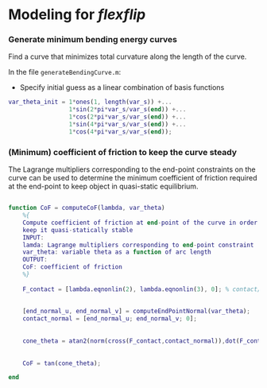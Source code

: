 # Modeling for ***flexflip***




### Generate minimum bending energy curves

Find a curve that minimizes total curvature along the length of the curve.

In the file `generateBendingCurve.m`:

* Specify initial guess as a linear combination of basis functions
```Matlab
var_theta_init = 1*ones(1, length(var_s)) +...
                 1*sin(2*pi*var_s/var_s(end)) +...
                 1*cos(2*pi*var_s/var_s(end)) +...
                 1*sin(4*pi*var_s/var_s(end)) +...
                 1*cos(4*pi*var_s/var_s(end));
```


### (Minimum) coefficient of friction to keep the curve steady
The Lagrange multipliers corresponding to the end-point constraints on the curve can be used to determine the minimum coefficient of friction required at the end-point to keep object in quasi-static equilibrium.  
```Matlab

function CoF = computeCoF(lambda, var_theta)
    %{
    Compute coefficient of friction at end-point of the curve in order to
    keep it quasi-statically stable
    INPUT:
    lamda: Lagrange multipliers corresponding to end-point constraint
    var_theta: variable theta as a function of arc length
    OUTPUT:
    CoF: coefficient of friction
    %}
    
    F_contact = [lambda.eqnonlin(2), lambda.eqnonlin(3), 0]; % contact/constraint force
    
    
    [end_normal_u, end_normal_v] = computeEndPointNormal(var_theta);
    contact_normal = [end_normal_u; end_normal_v; 0];
    
    
    cone_theta = atan2(norm(cross(F_contact,contact_normal)),dot(F_contact,contact_normal));
    
    
    CoF = tan(cone_theta);

end
```
